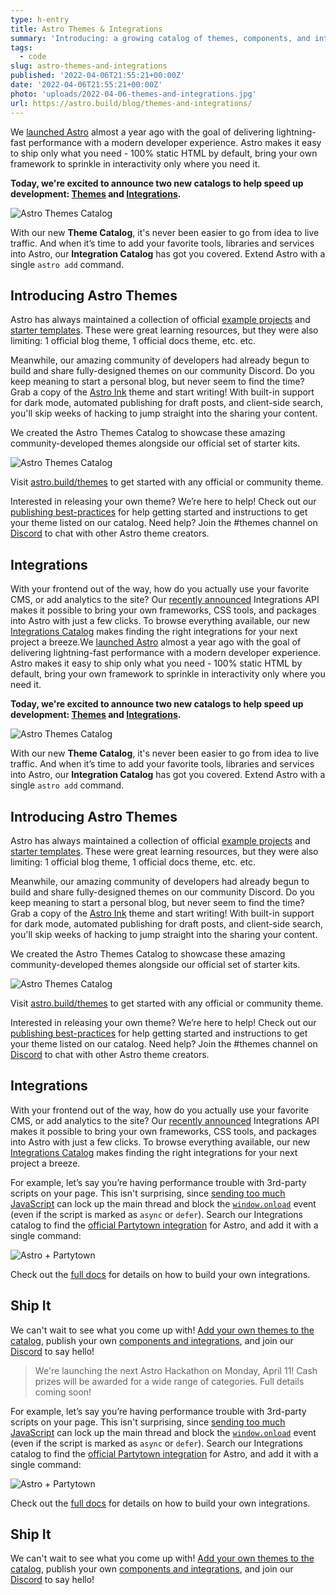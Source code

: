 ```yaml
---
type: h-entry
title: Astro Themes & Integrations
summary: 'Introducing: a growing catalog of themes, components, and integrations to jumpstart your next Astro project.'
tags:
  - code
slug: astro-themes-and-integrations
published: '2022-04-06T21:55:21+00:00Z'
date: '2022-04-06T21:55:21+00:00Z'
photo: 'uploads/2022-04-06-themes-and-integrations.jpg'
url: https://astro.build/blog/themes-and-integrations/
---
```


We [launched Astro](https://astro.build/blog/introducing-astro/) almost a year ago with the goal of delivering lightning-fast performance with a modern developer experience. Astro makes it easy to ship only what you need - 100% static HTML by default, bring your own framework to sprinkle in interactivity only where you need it.

**Today, we're excited to announce two new catalogs to help speed up development: [Themes](https://astro.build/themes) and [Integrations](https://astro.build/integrations).**

![Astro Themes Catalog](/posts/assets/2022-04-06-astro-themes-integrations.png)

With our new **Theme Catalog**, it's never been easier to go from idea to live traffic. And when it’s time to add your favorite tools, libraries and services into Astro, our **Integration Catalog** has got you covered. Extend Astro with a single `astro add` command.

## Introducing Astro Themes

Astro has always maintained a collection of official [example projects](https://github.com/withastro/astro/tree/main/examples) and [starter templates](https://astro.new/). These were great learning resources, but they were also limiting: 1 official blog theme, 1 official docs theme, etc. etc.

Meanwhile, our amazing community of developers had already begun to build and share fully-designed themes on our community Discord. Do you keep meaning to start a personal blog, but never seem to find the time? Grab a copy of the [Astro Ink](https://github.com/one-aalam/astro-ink) theme and start writing! With built-in support for dark mode, automated publishing for draft posts, and client-side search, you'll skip weeks of hacking to jump straight into the sharing your content.

We created the Astro Themes Catalog to showcase these amazing community-developed themes alongside our official set of starter kits.

![Astro Themes Catalog](/posts/assets/2022-04-06-astro-themes.png)

Visit [astro.build/themes](http://astro.build/themes) to get started with any official or community theme.

Interested in releasing your own theme? We’re here to help! Check out our [publishing best-practices](https://docs.astro.build/en/guides/publish-to-npm/#packagejson) for help getting started and instructions to get your theme listed on our catalog. Need help? Join the #themes channel on [Discord](https://astro.build/chat) to chat with other Astro theme creators.

## Integrations

With your frontend out of the way, how do you actually use your favorite CMS, or add analytics to the site? Our [recently announced](https://astro.build/blog/astro-025/#new-astro-integrations) Integrations API makes it possible to bring your own frameworks, CSS tools, and packages into Astro with just a few clicks. To browse everything available, our new [Integrations Catalog](https://astro.build/integrations) makes finding the right integrations for your next project a breeze.We [launched Astro](https://astro.build/blog/introducing-astro/) almost a year ago with the goal of delivering lightning-fast performance with a modern developer experience. Astro makes it easy to ship only what you need - 100% static HTML by default, bring your own framework to sprinkle in interactivity only where you need it.

**Today, we're excited to announce two new catalogs to help speed up development: [Themes](https://astro.build/themes) and [Integrations](https://astro.build/integrations).**

![Astro Themes Catalog](/posts/assets/2022-04-06-astro-themes-integrations.png)

With our new **Theme Catalog**, it's never been easier to go from idea to live traffic. And when it’s time to add your favorite tools, libraries and services into Astro, our **Integration Catalog** has got you covered. Extend Astro with a single `astro add` command.

## Introducing Astro Themes

Astro has always maintained a collection of official [example projects](https://github.com/withastro/astro/tree/main/examples) and [starter templates](https://astro.new/). These were great learning resources, but they were also limiting: 1 official blog theme, 1 official docs theme, etc. etc.

Meanwhile, our amazing community of developers had already begun to build and share fully-designed themes on our community Discord. Do you keep meaning to start a personal blog, but never seem to find the time? Grab a copy of the [Astro Ink](https://github.com/one-aalam/astro-ink) theme and start writing! With built-in support for dark mode, automated publishing for draft posts, and client-side search, you'll skip weeks of hacking to jump straight into the sharing your content.

We created the Astro Themes Catalog to showcase these amazing community-developed themes alongside our official set of starter kits.

![Astro Themes Catalog](/assets/blog/themes-and-integrations/astro-themes.png)

Visit [astro.build/themes](http://astro.build/themes) to get started with any official or community theme.

Interested in releasing your own theme? We’re here to help! Check out our [publishing best-practices](https://docs.astro.build/en/guides/publish-to-npm/#packagejson) for help getting started and instructions to get your theme listed on our catalog. Need help? Join the #themes channel on [Discord](https://astro.build/chat) to chat with other Astro theme creators.

## Integrations

With your frontend out of the way, how do you actually use your favorite CMS, or add analytics to the site? Our [recently announced](https://astro.build/blog/astro-025/#new-astro-integrations) Integrations API makes it possible to bring your own frameworks, CSS tools, and packages into Astro with just a few clicks. To browse everything available, our new [Integrations Catalog](https://astro.build/integrations) makes finding the right integrations for your next project a breeze.

For example, let’s say you’re having performance trouble with 3rd-party scripts on your page. This isn't surprising, since [sending too much JavaScript](https://web.dev/web/fundamentals/performance/optimizing-content-efficiency/javascript-startup-optimization/) can lock up the main thread and block the [`window.onload`](https://developer.mozilla.org/en/docs/Web/API/GlobalEventHandlers/onload) event (even if the script is marked as `async` or `defer`). Search our Integrations catalog to find the [official Partytown integration](https://github.com/withastro/astro/tree/main/packages/integrations/partytown) for Astro, and add it with a single command:

![Astro + Partytown](/assets/blog/themes-and-integrations/astro-partytown.png)

Check out the [full docs](https://docs.astro.build/en/reference/integrations-reference/) for details on how to build your own integrations.

## Ship It

We can't wait to see what you come up with! [Add your own themes to the catalog](https://github.com/withastro/astro.build/issues/new/choose), publish your own [components and integrations](https://docs.astro.build/en/guides/publish-to-npm/#integrations-library), and join our [Discord](https://astro.build/chat) to say hello!

> We're launching the next Astro Hackathon on Monday, April 11! Cash prizes will be awarded for a wide range of categories. Full details coming soon!

For example, let’s say you’re having performance trouble with 3rd-party scripts on your page. This isn't surprising, since [sending too much JavaScript](https://web.dev/web/fundamentals/performance/optimizing-content-efficiency/javascript-startup-optimization/) can lock up the main thread and block the [`window.onload`](https://developer.mozilla.org/en/docs/Web/API/GlobalEventHandlers/onload) event (even if the script is marked as `async` or `defer`). Search our Integrations catalog to find the [official Partytown integration](https://github.com/withastro/astro/tree/main/packages/integrations/partytown) for Astro, and add it with a single command:

![Astro + Partytown](/assets/blog/themes-and-integrations/astro-partytown.png)

Check out the [full docs](https://docs.astro.build/en/reference/integrations-reference/) for details on how to build your own integrations.

## Ship It

We can't wait to see what you come up with! [Add your own themes to the catalog](https://github.com/withastro/astro.build/issues/new/choose), publish your own [components and integrations](https://docs.astro.build/en/guides/publish-to-npm/#integrations-library), and join our [Discord](https://astro.build/chat) to say hello!
